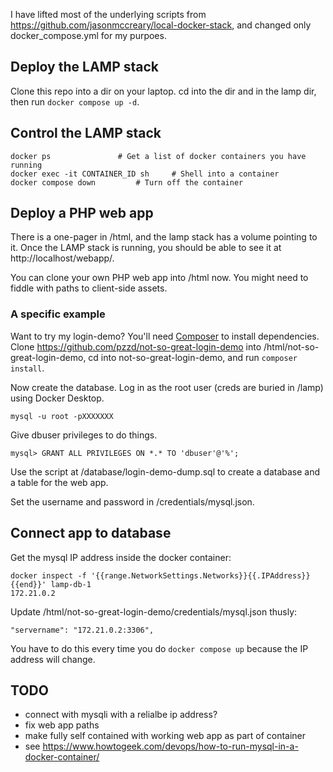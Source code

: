 I have lifted most of the underlying scripts from https://github.com/jasonmccreary/local-docker-stack, and changed only docker_compose.yml for my purpoes.

## Deploy the LAMP stack

Clone this repo into a dir on your laptop. cd into the dir and in the lamp dir, then run `docker compose up -d`.

## Control the LAMP stack

```
docker ps				# Get a list of docker containers you have running
docker exec -it CONTAINER_ID sh		# Shell into a container
docker compose down			# Turn off the container
```


## Deploy a PHP web app

There is a one-pager in /html, and the lamp stack has a volume pointing to it. Once the LAMP stack is running, you should be able to see it at http://localhost/webapp/.

You can clone your own PHP web app into /html now. You might need to fiddle with paths to client-side assets. 

### A specific example 

Want to try my login-demo? You'll need [Composer](http://getcomposer.org) to install dependencies. Clone https://github.com/pzzd/not-so-great-login-demo into /html/not-so-great-login-demo, cd into not-so-great-login-demo, and run `composer install`.

Now create the database. Log in as the root user (creds are buried in /lamp) using Docker Desktop.
```
mysql -u root -pXXXXXXX
```
Give dbuser privileges to do things.
```
mysql> GRANT ALL PRIVILEGES ON *.* TO 'dbuser'@'%';
```

Use the script at /database/login-demo-dump.sql to create a database and a table for the web app.

Set the username and password in /credentials/mysql.json.

## Connect app to database

Get the mysql IP address inside the docker container:
```
docker inspect -f '{{range.NetworkSettings.Networks}}{{.IPAddress}}{{end}}' lamp-db-1
172.21.0.2
```

Update /html/not-so-great-login-demo/credentials/mysql.json thusly:
```
"servername": "172.21.0.2:3306",
```  
You have to do this every time you do `docker compose up` because the IP address will change.

## TODO
- connect with mysqli with a relialbe ip address?
- fix web app paths
- make fully self contained with working web app as part of container
- see https://www.howtogeek.com/devops/how-to-run-mysql-in-a-docker-container/ 
